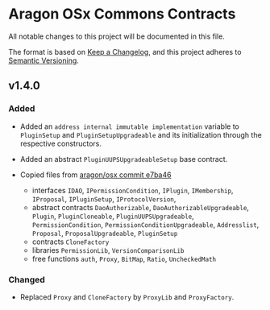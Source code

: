 # Aragon OSx Commons Contracts

All notable changes to this project will be documented in this file.

The format is based on [Keep a Changelog](https://keepachangelog.com/en/1.0.0/),
and this project adheres to [Semantic Versioning](https://semver.org/spec/v2.0.0.html).

## v1.4.0

### Added

- Added an `address internal immutable implementation` variable to `PluginSetup` and `PluginSetupUpgradeable` and its initialization through the respective constructors.

- Added an abstract `PluginUUPSUpgradeableSetup` base contract.

- Copied files from [aragon/osx commit e7ba46](https://github.com/aragon/osx/tree/e7ba46026db96931d3e4a585e8f30c585906e1fc)

  - interfaces `IDAO`, `IPermissionCondition`, `IPlugin`, `IMembership`, `IProposal`, `IPluginSetup`, `IProtocolVersion`,
  - abstract contracts `DaoAuthorizable`, `DaoAuthorizableUpgradeable`, `Plugin`, `PluginCloneable`, `PluginUUPSUpgradeable`, `PermissionCondition`, `PermissionConditionUpgradeable`, `Addresslist`, `Proposal`, `ProposalUpgradeable`, `PluginSetup`
  - contracts `CloneFactory`
  - libraries `PermissionLib`, `VersionComparisonLib`
  - free functions `auth`, `Proxy`, `BitMap`, `Ratio`, `UncheckedMath`

### Changed

- Replaced `Proxy` and `CloneFactory` by `ProxyLib` and `ProxyFactory`.
